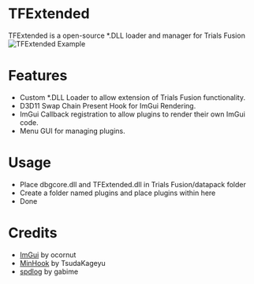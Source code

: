 # TFExtended
TFExtended is a open-source *.DLL loader and manager for Trials Fusion
![TFExtended Example](https://photos.app.goo.gl/aVN3ydMg9ye6yNGK6)
# Features
- Custom *.DLL Loader to allow extension of Trials Fusion functionality.
- D3D11 Swap Chain Present Hook for ImGui Rendering.
- ImGui Callback registration to allow plugins to render their own ImGui code.
- Menu GUI for managing plugins.
# Usage
- Place dbgcore.dll and TFExtended.dll in Trials Fusion/datapack folder
- Create a folder named plugins and place plugins within here
- Done
# Credits
- [ImGui](https://github.com/ocornut/imgui) by ocornut
- [MinHook](https://github.com/TsudaKageyu/minhook) by TsudaKageyu
- [spdlog](https://github.com/gabime/spdlog) by gabime

